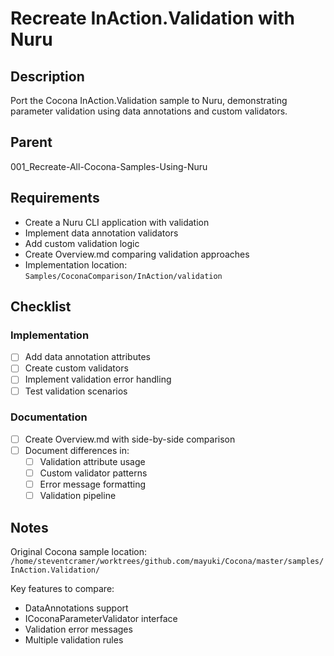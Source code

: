 # Recreate InAction.Validation with Nuru

## Description

Port the Cocona InAction.Validation sample to Nuru, demonstrating parameter validation using data annotations and custom validators.

## Parent
001_Recreate-All-Cocona-Samples-Using-Nuru

## Requirements

- Create a Nuru CLI application with validation
- Implement data annotation validators
- Add custom validation logic
- Create Overview.md comparing validation approaches
- Implementation location: `Samples/CoconaComparison/InAction/validation`

## Checklist

### Implementation
- [ ] Add data annotation attributes
- [ ] Create custom validators
- [ ] Implement validation error handling
- [ ] Test validation scenarios

### Documentation
- [ ] Create Overview.md with side-by-side comparison
- [ ] Document differences in:
  - [ ] Validation attribute usage
  - [ ] Custom validator patterns
  - [ ] Error message formatting
  - [ ] Validation pipeline

## Notes

Original Cocona sample location: `/home/steventcramer/worktrees/github.com/mayuki/Cocona/master/samples/InAction.Validation/`

Key features to compare:
- DataAnnotations support
- ICoconaParameterValidator interface
- Validation error messages
- Multiple validation rules